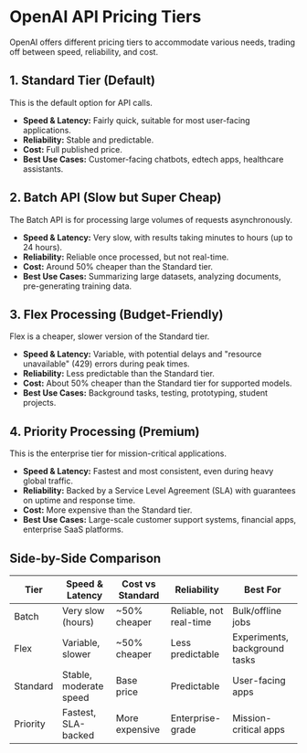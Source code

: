 # OpenAI API Pricing Tiers

OpenAI offers different pricing tiers to accommodate various needs, trading off between speed, reliability, and cost.

## 1. Standard Tier (Default)

This is the default option for API calls.

- **Speed & Latency:** Fairly quick, suitable for most user-facing applications.
- **Reliability:** Stable and predictable.
- **Cost:** Full published price.
- **Best Use Cases:** Customer-facing chatbots, edtech apps, healthcare assistants.

## 2. Batch API (Slow but Super Cheap)

The Batch API is for processing large volumes of requests asynchronously.

- **Speed & Latency:** Very slow, with results taking minutes to hours (up to 24 hours).
- **Reliability:** Reliable once processed, but not real-time.
- **Cost:** Around 50% cheaper than the Standard tier.
- **Best Use Cases:** Summarizing large datasets, analyzing documents, pre-generating training data.

## 3. Flex Processing (Budget-Friendly)

Flex is a cheaper, slower version of the Standard tier.

- **Speed & Latency:** Variable, with potential delays and "resource unavailable" (429) errors during peak times.
- **Reliability:** Less predictable than the Standard tier.
- **Cost:** About 50% cheaper than the Standard tier for supported models.
- **Best Use Cases:** Background tasks, testing, prototyping, student projects.

## 4. Priority Processing (Premium)

This is the enterprise tier for mission-critical applications.

- **Speed & Latency:** Fastest and most consistent, even during heavy global traffic.
- **Reliability:** Backed by a Service Level Agreement (SLA) with guarantees on uptime and response time.
- **Cost:** More expensive than the Standard tier.
- **Best Use Cases:** Large-scale customer support systems, financial apps, enterprise SaaS platforms.

## Side-by-Side Comparison

| Tier | Speed & Latency | Cost vs Standard | Reliability | Best For |
|---|---|---|---|---|
| Batch | Very slow (hours) | ~50% cheaper | Reliable, not real-time | Bulk/offline jobs |
| Flex | Variable, slower | ~50% cheaper | Less predictable | Experiments, background tasks |
| Standard | Stable, moderate speed | Base price | Predictable | User-facing apps |
| Priority | Fastest, SLA-backed | More expensive | Enterprise-grade | Mission-critical apps |

